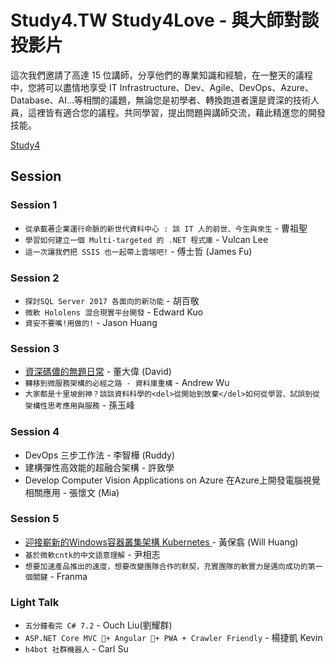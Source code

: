 # Study4.TW Study4Love - 與大師對談 投影片

這次我們邀請了高達 15 位講師，分享他們的專業知識和經驗，在一整天的議程中，您將可以盡情地享受 IT Infrastructure、Dev、Agile、DevOps、Azure、Database、AI...等相關的議題，無論您是初學者、轉換跑道者還是資深的技術人員，這裡皆有適合您的議程。共同學習，提出問題與講師交流，藉此精進您的開發技能。

[Study4](http://study4.tw)

## Session

### Session 1

* `從承載著企業運行命脈的新世代資料中心 : 談 IT 人的前世、今生與來生` - 曹祖聖
* `學習如何建立一個 Multi-targeted 的 .NET 程式庫` - Vulcan Lee
* `這一次讓我們把 SSIS 也一起帶上雲端吧!` - 傅士哲 (James Fu)

### Session 2

* `探討SQL Server 2017 各面向的新功能` - 胡百敬
* `微軟 Hololens 混合現實平台開發` - Edward Kuo
* `資安不要嘴!用做的!` - Jason Huang

### Session 3

* [資深碼儂的無題日常](https://hackmd.io/s/Hy64ANTmG#) - 董大偉 (David)
* `轉移到微服務架構的必經之路 - 資料庫重構` - Andrew Wu
* `大家都是十里坡劍神？談談資料科學的<del>從開始到放棄</del>如何從學習、試誤到從架構性思考應用與服務` - 孫玉峰

### Session 4

* DevOps 三步工作法 - 李智樺 (Ruddy)
* 建構彈性高效能的超融合架構 - 許致學
* Develop Computer Vision Applications on Azure 在Azure上開發電腦視覺相關應用 - 張懷文 (Mia)

### Session 5

* [迎接嶄新的Windows容器叢集架構 Kubernetes ](https://www.slideshare.net/WillHuangTW/orchestration-with-windows-server-containers-and-kubernetes/) - 黃保翕 (Will Huang)
* `基於微軟cntk的中文語意理解` - 尹相志
* `想要加速產品推出的速度，想要改變團隊合作的默契，充實團隊的軟實力是邁向成功的第一個關鍵` - Franma

### Light Talk

* `五分鐘看完 C# 7.2` - Ouch Liu(劉耀群)
* `ASP.NET Core MVC + Angular + PWA + Crawler Friendly` - 楊捷凱 Kevin
* `h4bot 社群機器人` - Carl Su
